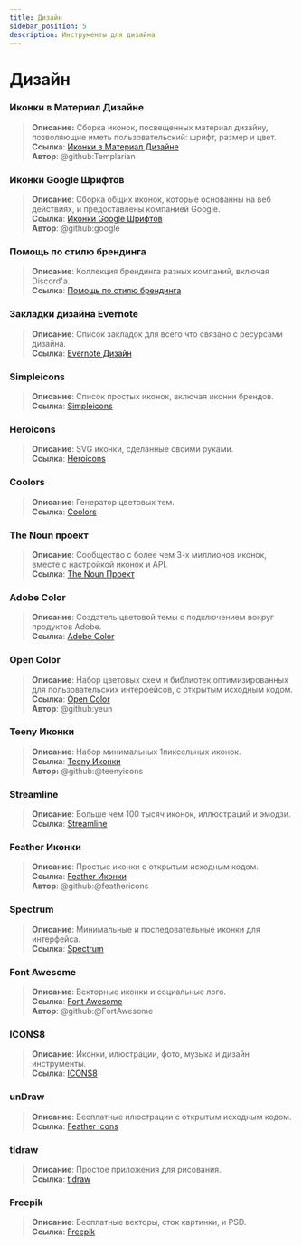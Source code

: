 ```yaml
---
title: Дизайн
sidebar_position: 5
description: Инструменты для дизайна
---
```


# Дизайн
### **Иконки в Материал Дизайне**
> __Описание:__ Сборка иконок, посвещенных материал дизайну, позволяющие иметь пользовательский: шрифт, размер и цвет. <br/>
__Ссылка__: [Иконки в Материал Дизайне](https://materialdesignicons.com/)  <br/>
__Автор__: @github:Templarian

### **Иконки Google Шрифтов**
> __Описание__: Сборка общих иконок, которые основанны на веб действиях, и предоставлены компанией Google. <br/>
__Ссылка__: [Иконки Google Шрифтов](https://fonts.google.com/icons) <br/>
__Автор__: @github:google

### **Помощь по стилю брендинга**
> __Описание__: Коллекция брендинга разных компаний, включая Discord'а.   <br/>
__Ссылка__: [Помощь по стилю брендинга](https://brandingstyleguides.com/)

### **Закладки дизайна Evernote**
> __Описание__: Список закладок для всего что связано с ресурсами дизайна.  <br/>
__Ссылка__: [Evernote Дизайн](https://www.evernote.design/)  <br/>

### **Simpleicons**
> __Описание__: Список простых иконок, включая иконки брендов.   <br/>
__Ссылка__: [Simpleicons](https://simpleicons.org/)

### **Heroicons**
> __Описание__: SVG иконки, сделанные своими руками.   <br/>
__Ссылка__: [Heroicons](https://heroicons.com/)

### **Coolors**
> __Описание__: Генератор цветовых тем.   <br/>
__Ссылка__: [Coolors](https://coolors.co/)

### **The Noun проект**
> __Описание__: Сообщество с более чем 3-х миллионов иконок, вместе с настройкой иконок и API.  <br/>
__Ссылка__: [The Noun Проект](https://thenounproject.com/)

### **Adobe Color**
> __Описание__: Создатель цветовой темы с подключением вокруг продуктов Adobe.  <br/>
__Ссылка__: [Adobe Color](https://color.adobe.com/)

### **Open Color**
> __Описание__: Набор цветовых схем и библиотек оптимизированных для пользовательских интерфейсов, с открытым исходным кодом.  <br/>
__Ссылка__: [Open Color](https://yeun.github.io/open-color/)  <br/>
__Автор__: @github:yeun

### **Teeny Иконки**
> __Описание__: Набор минимальных 1пиксельных иконок.  <br/>
__Ссылка__: [Teeny Иконки](https://teenyicons.com/)  <br/>
__Автор:__ @github:@teenyicons

### **Streamline**
> __Описание__: Больше чем 100 тысяч иконок, иллюстраций и эмодзи.  <br/>
__Ссылка__: [Streamline](https://streamlinehq.com/)  

### **Feather Иконки**
> __Описание__: Простые иконки с открытым исходным  кодом.  <br/>
__Ссылка__: [Feather Иконки](https://feathericons.com/)  <br/>
__Автор__: @github:@feathericons

### **Spectrum**
> __Описание__: Минимальные и последовательные иконки для интерфейса.  <br/>
__Ссылка__: [Spectrum](https://spectrum.adobe.com/page/icons/)  

### **Font Awesome**
> __Описание__: Векторные иконки и социальные лого.  <br/>
__Ссылка__: [Font Awesome](https://fontawesome.com/)  <br/>
__Автор__: @github:@FortAwesome

### **ICONS8**
> __Описание__: Иконки, илюстрации, фото, музыка и дизайн инструменты.  <br/>
__Ссылка__: [ICONS8](https://icons8.com/)  

### **unDraw**
> __Описание__: Бесплатные илюстрации с открытым исходным кодом.  <br/>
__Ссылка__: [Feather Icons](https://undraw.co/)  

### **tldraw**
> __Описание__: Простое приложения для рисования.	<br/>
__Ссылка__: [tldraw](https://www.tldraw.com/)

### **Freepik**
> __Описание__: Бесплатные векторы, сток картинки, и PSD.	<br/>
__Ссылка__: [Freepik](https://freepik.com/) 
